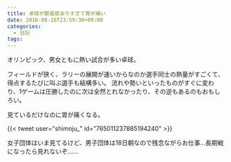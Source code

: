 ```yaml
---
title: 卓球が緊張感ありすぎて胃が痛い
date: 2016-08-16T23:59:30+09:00
categories:
  - 日記
tags:
---
```


オリンピック、男女ともに熱い試合が多い卓球。

フィールドが狭く、ラリーの展開が速いからなのか選手同士の熱量がすごくて、得点するたびに叫ぶ選手も結構多い。
流れや勢いといったものがすぐに変わり、1ゲームは圧勝したのに次は全然とれなかったり、その逆もあるのもおもしろい。

見ているだけなのに胃が痛くなる。

{{< tweet user="shimoju_" id="765011237885194240" >}}

女子団体はいま見てるけど、男子団体は18日朝なので残念ながらお仕事…長期戦になったら見れないぞ……
